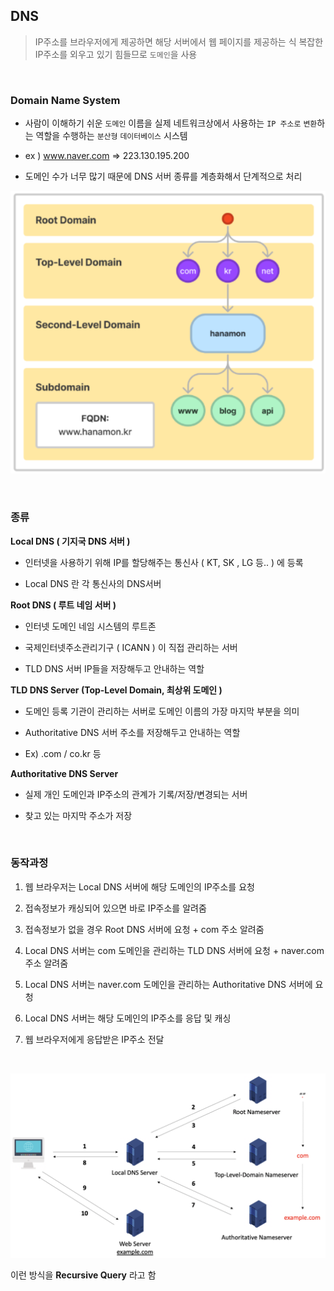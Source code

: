 ## DNS

> IP주소를 브라우저에게 제공하면 해당 서버에서 웹 페이지를 제공하는 식
> 복잡한 IP주소를 외우고 있기 힘들므로 `도메인`을 사용

<br>

### **Domain Name System**

- 사람이 이해하기 쉬운 `도메인` 이름을 실제 네트워크상에서 사용하는 `IP 주소로` `변환`하는 역할을 수행하는 `분산형` `데이터베이스` 시스템

- ex ) www.naver.com => 223.130.195.200

- 도메인 수가 너무 많기 때문에 DNS 서버 종류를 계층화해서 단계적으로 처리

![Untitled](../resources/DNS/image_2.png)

<br>

### 종류

**Local DNS ( 기지국 DNS 서버 )**

- 인터넷을 사용하기 위해 IP를 할당해주는 통신사 ( KT, SK , LG 등.. ) 에 등록

- Local DNS 란 각 통신사의 DNS서버

**Root DNS ( 루트 네임 서버 )**

- 인터넷 도메인 네임 시스템의 루트존

- 국제인터넷주소관리기구 ( ICANN ) 이 직접 관리하는 서버

- TLD DNS 서버 IP들을 저장해두고 안내하는 역할

**TLD DNS Server (Top-Level Domain, 최상위 도메인 )**

- 도메인 등록 기관이 관리하는 서버로 도메인 이름의 가장 마지막 부분을 의미

- Authoritative DNS 서버 주소를 저장해두고 안내하는 역할

- Ex) .com / co.kr 등

**Authoritative DNS Server**

- 실제 개인 도메인과 IP주소의 관계가 기록/저장/변경되는 서버

- 찾고 있는 마지막 주소가 저장

<br>

### 동작과정

1. 웹 브라우저는 Local DNS 서버에 해당 도메인의 IP주소를 요청

2. 접속정보가 캐싱되어 있으면 바로 IP주소를 알려줌

3. 접속정보가 없을 경우 Root DNS 서버에 요청 + com 주소 알려줌

4. Local DNS 서버는 com 도메인을 관리하는 TLD DNS 서버에 요청 + naver.com 주소 알려줌

5. Local DNS 서버는 naver.com 도메인을 관리하는 Authoritative DNS 서버에 요청

6. Local DNS 서버는 해당 도메인의 IP주소를 응답 및 캐싱

7. 웹 브라우저에게 응답받은 IP주소 전달

<br>

![Untitled](../resources/DNS/image_1.png)

이런 방식을 **Recursive Query** 라고 함
